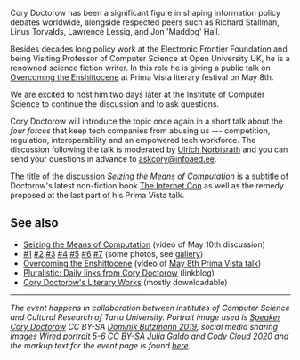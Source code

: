 Cory Doctorow has been a significant figure in shaping information policy debates worldwide, alongside respected peers such as Richard Stallman, Linus Torvalds, Lawrence Lessig, and Jon 'Maddog' Hall.

Besides decades long policy work at the Electronic Frontier Foundation and being Visiting Professor of Computer Science at Open University UK, he is a renowned science fiction writer. In this role he is giving a public talk on [Overcoming the Enshittocene](https://kirjandusfestival.tartu.ee/en/performers/cory-doctorow-usa/) at Prima Vista literary festival on May 8th.

We are excited to host him two days later at the Institute of Computer Science to continue the discussion and to ask questions.

Cory Doctorow will introduce the topic once again in a short talk about the _four forces_ that keep tech companies from abusing us --- competition, regulation, interoperability and an empowered tech workforce. The discussion following the talk is moderated by [Ulrich Norbisrath](https://ulno.net/) and you can send your questions in advance to [askcory@infoaed.ee](mailto:askcory@infoaed.ee).

The title of the discussion _Seizing the Means of Computation_ is a subtitle of Doctorow's latest non-fiction book [The Internet Con](https://craphound.com/internetcon/) as well as the remedy proposed at the last part of his Prima Vista talk.

## See also

* [Seizing the Means of Computation](https://panopto.ut.ee/Panopto/Pages/Viewer.aspx?id=3b6751e3-1a50-421a-a162-b16c00bc86c1) (video of May 10th discussion)
* [#1](https://commons.wikimedia.org/wiki/File:Cory%20Galore.jpg) [#2](https://commons.wikimedia.org/wiki/File:Cory%20Talking%20in%20Tartu.jpg) [#3](https://commons.wikimedia.org/wiki/File:Artifact%20in%20Preparation.jpg) [#4](https://commons.wikimedia.org/wiki/File:Cory%20Reelected%20(again).jpg) [#5](https://commons.wikimedia.org/wiki/File:Cory%20and%20Ulrich.jpg) [#6](https://commons.wikimedia.org/wiki/File:Artifact_Initialised.jpg) [#7](https://commons.wikimedia.org/wiki/File:Cory%20at%20the%20Top%20(it%20spins).jpg) (some photos, see [gallery](https://w.wiki/A3jT))
* [Overcoming the Enshittocene](https://youtu.be/6hITj793htg&t=398) (video of [May 8th Prima Vista talk](https://kirjandusfestival.tartu.ee/en/performers/cory-doctorow-usa/))
* [Pluralistic: Daily links from Cory Doctorow](https://pluralistic.net/) (linkblog)
* [Cory Doctorow's Literary Works](https://craphound.com/) (mostly downloadable)

----

_The event happens in collaboration between institutes of Computer Science and Cultural Research of Tartu University. Portrait image used is [Speaker Cory Doctorow](https://commons.wikimedia.org/wiki/File:Re_publica_faces_2019_(32858497617).jpg) CC BY-SA [Dominik Butzmann 2019](https://dbutzmann.de/), social media sharing images [Wired portrait 5-6](https://www.flickr.com/search/?content_types=0&min_taken_date=1602190800&max_taken_date=1602363599&tags=wired) CC BY-SA [Julia Galdo and Cody Cloud 2020](https://www.jucophoto.com/) and the markup text for the event page is found [here](https://github.com/boamaod/cory2024)._